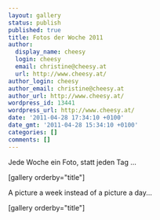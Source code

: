 ```yaml
---
layout: gallery
status: publish
published: true
title: Fotos der Woche 2011
author:
  display_name: cheesy
  login: cheesy
  email: christine@cheesy.at
  url: http://www.cheesy.at/
author_login: cheesy
author_email: christine@cheesy.at
author_url: http://www.cheesy.at/
wordpress_id: 13441
wordpress_url: http://www.cheesy.at/
date: '2011-04-28 17:34:10 +0100'
date_gmt: '2011-04-28 15:34:10 +0100'
categories: []
comments: []
---
```

<!--:de-->Jede Woche ein Foto, statt jeden Tag ...
[gallery orderby="title"]
<!--:--><!--:en-->A picture a week instead of a picture a day...
[gallery orderby="title"]
<!--:-->

